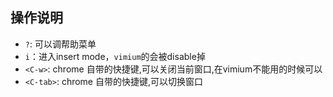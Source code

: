 ## 操作说明

- `?`: 可以调帮助菜单
- `i`：进入insert mode，`vimium`的会被disable掉
- `<C-w>`: chrome 自带的快捷键,可以关闭当前窗口,在vimium不能用的时候可以
- `<C-tab>`: chrome 自带的快捷键,可以切换窗口

